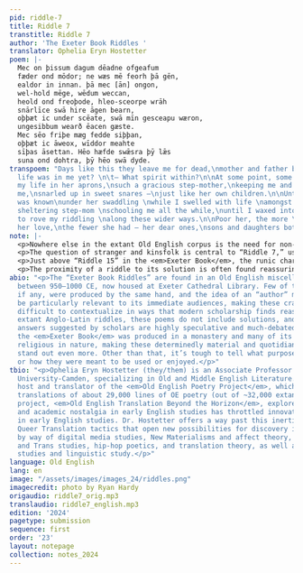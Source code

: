 ```yaml
---
pid: riddle-7
title: Riddle 7
transtitle: Riddle 7
author: 'The Exeter Book Riddles '
translator: Ophelia Eryn Hostetter
poem: |-
  Mec on þissum dagum dēadne ofgeafum
  fæder ond mōdor; ne wæs mē feorh þā gēn,
  ealdor in innan. þā mec [ān] ongon,
  wel-hold mēge, wēdum weccan,
  heold ond freoþode, hleo-sceorpe wrāh
  snārlīce swā hire āgen bearn,
  oþþæt ic under scēate, swā mīn gesceapu wæron,
  ungesibbum wearð ēacen gæste.
  Mec sēo friþe mæg fedde siþþan,
  oþþæt ic āweox, wīddor meahte
  sīþas āsettan. Hēo hæfde swǣsra þȳ lǣs
  suna ond dohtra, þȳ hēo swā dyde.
transpoem: "Days like this they leave me for dead,\nmother and father both. \nWhat
  life was in me yet? \n\t— What spirit within?\n\nAt some point, some woman\nroused
  my life in her aprons,\nsuch a gracious step-mother,\nkeeping me and preserving
  me,\nsnarled up in sweet snares —\njust like her own children.\n\nUntil my nature
  was known\nunder her swaddling \nwhile I swelled with life \namongst my unsiblings,\nmy
  sheltering step-mom \nschooling me all the while,\nuntil I waxed into fullness,\nable
  to rove my riddling \nalong these wider ways.\n\nPoor her, the more \nshe lavished
  her love,\nthe fewer she had — her dear ones,\nsons and daughters both."
note: |-
  <p>Nowhere else in the extant Old English corpus is the need for non-conforming, deviant, and Queer translation more urgently felt than in the “Exeter Book Riddles”. These voices repeatedly insist that they are “amazing” (<em>wundorlīcu</em>) and “fascinating” (<em>wrætlīc</em>), yet it is quite easy to fail to clock their extravagance in how they are usually rendered. My translations endeavor to re-estrange these poems, breaking down critical complacencies regarding them. I work to vibe with their voices — to follow the weird wendings of their language, to stay awake to their glitches and hiccups, and most of all to listen to their expressive capacities. Nonconforming identities, desires, and experiences are often awkward to state aloud and therefore are easily spoken over, and so the riddles often give voice to the voiceless, not only to objects or animals but also to those otherwise invisible socially.</p>
  <p>The question of stranger and kinsfolk is central to “Riddle 7,” usually solved as “Cuckoo” — a macabre story of nature sometimes used as a warning against fostering another’s children (this is a sub-plot of <em>Beowulf</em>, for instance). Yet the text of this poem resists that interpretation: the manuscript reading <em>snārlīce swā</em> [literally “like a snare”; here perhaps, “deviously”] is conventionally emended to <em>swā ārlīce swā</em> [“as graciously as”], which casts the step-mother as noble victim of this interloper. My translation opens up further possibilities of interpretation by refusing to take sides and suggests other motivations for taking in children: hostage-taking; enslavement; even placement in a monastery.</p>
  <p>Just above “Riddle 15” in the <em>Exeter Book</em>, the runic characters “Beorc” and “Lagu” can be found, possibly pointing to a solution containing the letters “B” and “L”. It was frequent to assume this poem was solved by “ballista” or “fortified town” — those letters, however, may be more convincingly read as <em>bēo-loca</em>: a “bees’ horde” or beehive. For this translation I chose a style derived from hip-hop verse, four beats per line, with an internal rhyme. In doing this, I open the possibility of a new voice in the poem: a poet grappling with their own potential for violence. Filled with sweetness, defended by the points of spears, this speaker bears a striking resemblance to the narrators created by Biggie Smalls or the Geto Boys.</p>
  <p>The proximity of a riddle to its solution is often found reassuring, but what if there is none apparent? What if there’s no need for one? “Riddle 26” is one of just a few poems like this in the collection; its dazzle of rhyming, chiming sound-play has eluded scholars since the nineteenth century. Previous solutions seek to harness this aural profligacy to the process of craft — making beer or a manuscript book. But what if this wallowing in the fun actually goes nowhere? What if these pleasures are non-productive, self-contained, private — unnecessary to interpret?</p>
abio: "<p>The “Exeter Book Riddles” are found in an Old English miscellany produced
  between 950–1000 CE, now housed at Exeter Cathedral Library. Few of these riddles,
  if any, were produced by the same hand, and the idea of an “author” may not even
  be particularly relevant to its immediate audiences, making these crafty jewels
  difficult to contextualize in ways that modern scholarship finds reassuring. Unlike
  extant Anglo-Latin riddles, these poems do not include solutions, and many of the
  answers suggested by scholars are highly speculative and much-debated. Most likely
  the <em>Exeter Book</em> was produced in a monastery and many of its contents are
  religious in nature, making these determinedly material and quotidian expressions
  stand out even more. Other than that, it’s tough to tell what purpose they served
  or how they were meant to be used or enjoyed.</p>"
tbio: "<p>Ophelia Eryn Hostetter (they/them) is an Associate Professor at Rutgers
  University-Camden, specializing in Old and Middle English Literature. They are the
  host and translator of the <em>Old English Poetry Project</em>, which contains verse
  translations of about 29,000 lines of OE poetry (out of ~32,000 extant). Their latest
  project, <em>Old English Translation Beyond the Horizon</em>, explores how cultural
  and academic nostalgia in early English studies has throttled innovation and inclusivity
  in early English studies. Dr. Hostetter offers a way past this inertia by mobilizing
  Queer Translation tactics that open new possibilities for discovery in this archive
  by way of digital media studies, New Materialisms and affect theory, Queer, feminist
  and Trans studies, hip-hop poetics, and translation theory, as well as manuscript
  studies and linguistic study.</p>"
language: Old English
lang: en
image: "/assets/images/images_24/riddles.png"
imagecredit: photo by Ryan Hardy
origaudio: riddle7_orig.mp3
translaudio: riddle7_english.mp3
edition: '2024'
pagetype: submission
sequence: first
order: '23'
layout: notepage
collection: notes_2024
---
```

